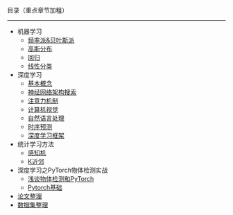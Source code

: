 目录（重点章节加粗）

***

- 机器学习
    - [频率派&贝叶斯派](/machine-deep-learning/machine-learning/frequentist&bayesian)  
    - [高斯分布](/machine-deep-learning/machine-learning/gaussian-distribution)  
    - [回归](/machine-deep-learning/machine-learning/regression)  
    - [线性分类](/machine-deep-learning/machine-learning/linear-classification)  
- 深度学习
    - [基本概念](/machine-deep-learning/deep-learning/concept)  
    - [神经网络架构搜索](/machine-deep-learning/deep-learning/neural-architecture-search)  
    - [注意力机制](/machine-deep-learning/deep-learning/attention-mechanism)  
    - [计算机视觉](/machine-deep-learning/deep-learning/computer-vision)  
    - [自然语言处理](/machine-deep-learning/deep-learning/natural-language-processing)  
    - [时序预测](/machine-deep-learning/deep-learning/time-series-prediction)  
    - [深度学习框架](/machine-deep-learning/deep-learning/open-source-library)  
- 统计学习方法
    - [感知机](/machine-deep-learning/statistical-methods/perceptron)  
    - [K近邻](/machine-deep-learning/statistical-methods/k-nearest-neighbor)  
- 深度学习之PyTorch物体检测实战
    - [浅谈物体检测和PyTorch](/machine-deep-learning/deep-learning-pytorch-object-detection/pytorch-object-detection)  
    - [Pytorch基础](/machine-deep-learning/deep-learning-pytorch-object-detection/pytorch-basic)  
- [论文整理](/machine-deep-learning/paper-arrangement)  
- [数据集整理](/machine-deep-learning/databases)  